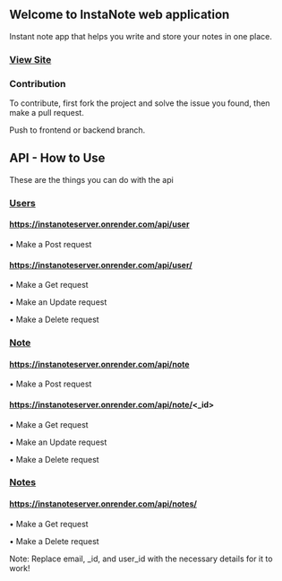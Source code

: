 ## Welcome to InstaNote web application

Instant note app that helps you write and store your notes in one place.

### [View Site](https://instanote.onrender.com)

### Contribution

To contribute, first fork the project and solve the issue you found, then make a pull request.

Push to frontend or backend branch.


## API - How to Use

These are the things you can do with the api


### <u>Users</u>

#### https://instanoteserver.onrender.com/api/user
• Make a Post request

#### https://instanoteserver.onrender.com/api/user/<email>
• Make a Get request

• Make an Update request

• Make a Delete request


### <u>Note</u>

#### https://instanoteserver.onrender.com/api/note
• Make a Post request

#### https://instanoteserver.onrender.com/api/note/<_id>
• Make a Get request

• Make an Update request

• Make a Delete request

### <u>Notes</u>

#### https://instanoteserver.onrender.com/api/notes/<ref>
• Make a Get request

• Make a Delete request


Note: Replace email, _id, and user_id with the necessary details for it to work!